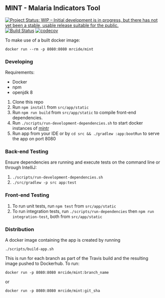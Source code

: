 ## MINT - Malaria Indicators Tool
[![Project Status: WIP – Initial development is in progress, but there has not yet been a stable, usable release suitable for the public.](https://www.repostatus.org/badges/latest/wip.svg)](https://www.repostatus.org/#wip)
[![Build Status](https://travis-ci.com/mrc-ide/mint.svg?branch=master)](https://travis-ci.com/mrc-ide/mint)
[![codecov](https://codecov.io/gh/mrc-ide/mint/branch/master/graph/badge.svg)](https://codecov.io/gh/mrc-ide/mint)

To make use of a built docker image:

```
docker run --rm -p 8080:8080 mrcide/mint
```
 
### Developing
Requirements:
* Docker
* npm
* openjdk 8

1. Clone this repo
1. Run `npm install` from `src/app/static`
1. Run `npm run build` from `src/app/static` to compile front-end dependencies.
1. Run `./scripts/run-development-dependencies.sh` to start docker instances of [mintr](https://github.com/mrc-ide/mintr)
1. Run app from your IDE or by `cd src && ./gradlew :app:bootRun` to serve the app on port 8080

### Back-end Testing

Ensure dependencies are running and execute tests on the command line or through IntelliJ:
1. `./scripts/run-development-dependencies.sh`
1. `./src/gradlew -p src app:test`

### Front-end Testing
1. To run unit tests, run `npm test` from `src/app/static`
2. To run integration tests, run `./scripts/run-dependencies` then `npm run integration-test`, both from `src/app/static`

### Distribution
A docker image containing the app is created by running 

```
./scripts/build-app.sh
```
 
This is run for each branch as part of the Travis build and the resulting image pushed to Dockerhub. 
To run:

```
docker run -p 8080:8080 mrcide/mint:branch_name
```

or

```
docker run -p 8080:8080 mrcide/mint:git_sha
```
